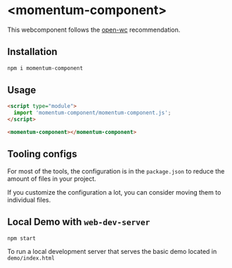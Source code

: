 # \<momentum-component>

This webcomponent follows the [open-wc](https://github.com/open-wc/open-wc) recommendation.

## Installation

```bash
npm i momentum-component
```

## Usage

```html
<script type="module">
  import 'momentum-component/momentum-component.js';
</script>

<momentum-component></momentum-component>
```



## Tooling configs

For most of the tools, the configuration is in the `package.json` to reduce the amount of files in your project.

If you customize the configuration a lot, you can consider moving them to individual files.

## Local Demo with `web-dev-server`

```bash
npm start
```

To run a local development server that serves the basic demo located in `demo/index.html`
